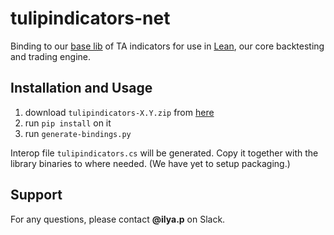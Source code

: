 # tulipindicators-net

Binding to our [base lib](https://github.com/hcmc-project/tulipindicators-private) of TA indicators for use in [Lean](https://www.quantconnect.com/lean/), our core backtesting and trading engine.

## Installation and Usage

1. download `tulipindicators-X.Y.zip` from [here](https://github.com/hcmc-project/tulipindicators-python/releases)
2. run `pip install` on it
3. run `generate-bindings.py`

Interop file `tulipindicators.cs` will be generated. Copy it together with the library binaries to where needed. (We have yet to setup packaging.)

## Support

For any questions, please contact **@ilya.p** on Slack.
